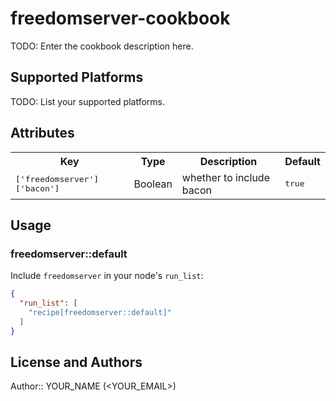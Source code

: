 # freedomserver-cookbook

TODO: Enter the cookbook description here.

## Supported Platforms

TODO: List your supported platforms.

## Attributes

<table>
  <tr>
    <th>Key</th>
    <th>Type</th>
    <th>Description</th>
    <th>Default</th>
  </tr>
  <tr>
    <td><tt>['freedomserver']['bacon']</tt></td>
    <td>Boolean</td>
    <td>whether to include bacon</td>
    <td><tt>true</tt></td>
  </tr>
</table>

## Usage

### freedomserver::default

Include `freedomserver` in your node's `run_list`:

```json
{
  "run_list": [
    "recipe[freedomserver::default]"
  ]
}
```

## License and Authors

Author:: YOUR_NAME (<YOUR_EMAIL>)
